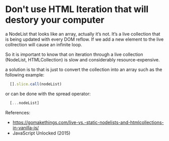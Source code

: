 # Don't use HTML Iteration that will destory your computer

a NodeList that looks like an array, actually it’s not. It’s a
live collection that is being updated with every DOM reflow. If we add a new element to the live collrection will cause an infinite loop.

So it is important to know that on iteration through a live collection (NodeList, HTMLCollection) is slow and considerably resource-expensive.

a solution is to that is just to convert the collection into an array such as the following example:

```js
  [].slice.call(nodeList)
```
or can be done with the spread operator:

```js
  [...nodeList] 
```


References:
- https://gomakethings.com/live-vs.-static-nodelists-and-htmlcollections-in-vanilla-js/
- JavaScript Unlocked (2015)
